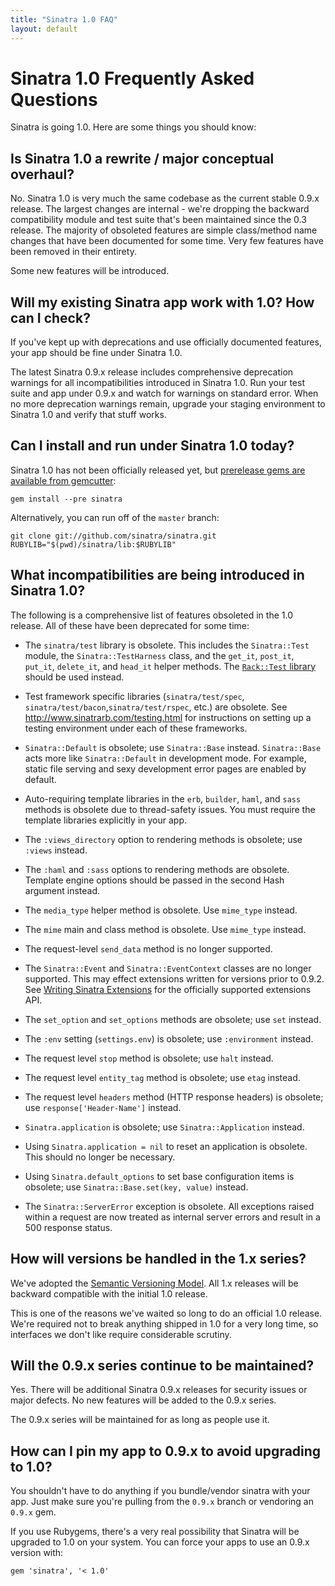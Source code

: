 ```yaml
---
title: "Sinatra 1.0 FAQ"
layout: default
---
```


Sinatra 1.0 Frequently Asked Questions
======================================

Sinatra is going 1.0. Here are some things you should know:

## Is Sinatra 1.0 a rewrite / major conceptual overhaul?

No. Sinatra 1.0 is very much the same codebase as the current stable
0.9.x release. The largest changes are internal - we're dropping the
backward compatibility module and test suite that's been maintained
since the 0.3 release. The majority of obsoleted features are simple
class/method name changes that have been documented for some time. Very
few features have been removed in their entirety.

Some new features will be introduced.

## Will my existing Sinatra app work with 1.0? How can I check?

If you've kept up with deprecations and use officially documented
features, your app should be fine under Sinatra 1.0.

The latest Sinatra 0.9.x release includes comprehensive deprecation
warnings for all incompatibilities introduced in Sinatra 1.0. Run your
test suite and app under 0.9.x and watch for warnings on standard error.
When no more deprecation warnings remain, upgrade your staging
environment to Sinatra 1.0 and verify that stuff works.

## Can I install and run under Sinatra 1.0 today?

Sinatra 1.0 has not been officially released yet, but [prerelease gems
are available from gemcutter](http://gemcutter.org/gems/sinatra/versions/1.0.a):

    gem install --pre sinatra

Alternatively, you can run off of the `master` branch:

    git clone git://github.com/sinatra/sinatra.git
    RUBYLIB="$(pwd)/sinatra/lib:$RUBYLIB"

## What incompatibilities are being introduced in Sinatra 1.0?

The following is a comprehensive list of features obsoleted in the
1.0 release. All of these have been deprecated for some time:

 * The `sinatra/test` library is obsolete. This includes the `Sinatra::Test`
   module, the `Sinatra::TestHarness` class, and the `get_it`, `post_it`,
   `put_it`, `delete_it`, and `head_it` helper methods. The
   [`Rack::Test` library](http://gitrdoc.com/brynary/rack-test) should
   be used instead.

 * Test framework specific libraries (`sinatra/test/spec`,
   `sinatra/test/bacon`,`sinatra/test/rspec`, etc.) are obsolete. See
   http://www.sinatrarb.com/testing.html for instructions on setting up a
   testing environment under each of these frameworks.

 * `Sinatra::Default` is obsolete; use `Sinatra::Base` instead.
   `Sinatra::Base` acts more like `Sinatra::Default` in development mode.
   For example, static file serving and sexy development error pages are
   enabled by default.

 * Auto-requiring template libraries in the `erb`, `builder`, `haml`,
   and `sass` methods is obsolete due to thread-safety issues. You must
   require the template libraries explicitly in your app.

 * The `:views_directory` option to rendering methods is obsolete; use
   `:views` instead.

 * The `:haml` and `:sass` options to rendering methods are obsolete.
   Template engine options should be passed in the second Hash argument
   instead.

 * The `media_type` helper method is obsolete. Use `mime_type` instead.

 * The `mime` main and class method is obsolete. Use `mime_type` instead.

 * The request-level `send_data` method is no longer supported.

 * The `Sinatra::Event` and `Sinatra::EventContext` classes are no longer
   supported. This may effect extensions written for versions prior to 0.9.2.
   See [Writing Sinatra Extensions](http://www.sinatrarb.com/extensions.html)
   for the officially supported extensions API.

 * The `set_option` and `set_options` methods are obsolete; use `set`
   instead.

 * The `:env` setting (`settings.env`) is obsolete; use `:environment`
   instead.

 * The request level `stop` method is obsolete; use `halt` instead.

 * The request level `entity_tag` method is obsolete; use `etag`
   instead.

 * The request level `headers` method (HTTP response headers) is obsolete;
   use `response['Header-Name']` instead.

 * `Sinatra.application` is obsolete; use `Sinatra::Application` instead.

 * Using `Sinatra.application = nil` to reset an application is obsolete.
   This should no longer be necessary.

 * Using `Sinatra.default_options` to set base configuration items is
   obsolete; use `Sinatra::Base.set(key, value)` instead.

 * The `Sinatra::ServerError` exception is obsolete. All exceptions raised
   within a request are now treated as internal server errors and result in
   a 500 response status.

## How will versions be handled in the 1.x series?

We've adopted the [Semantic Versioning Model](http://semver.org/).
All 1.x releases will be backward compatible with the initial
1.0 release.

This is one of the reasons we've waited so long to do an official 1.0
release. We're required not to break anything shipped in 1.0 for a very
long time, so interfaces we don't like require considerable scrutiny.

## Will the 0.9.x series continue to be maintained?

Yes. There will be additional Sinatra 0.9.x releases for security
issues or major defects. No new features will be added to the 0.9.x
series.

The 0.9.x series will be maintained for as long as people use it.

## How can I pin my app to 0.9.x to avoid upgrading to 1.0?

You shouldn't have to do anything if you bundle/vendor sinatra with your
app. Just make sure you're pulling from the `0.9.x` branch or vendoring an
`0.9.x` gem.

If you use Rubygems, there's a very real possibility that Sinatra will
be upgraded to 1.0 on your system. You can force your apps to use an 0.9.x
version with:

    gem 'sinatra', '< 1.0'

